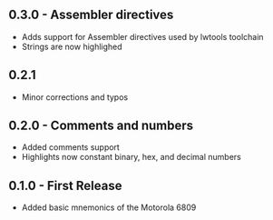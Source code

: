 ## 0.3.0 - Assembler directives
* Adds support for Assembler directives used by lwtools toolchain
* Strings are now highlighed

## 0.2.1
* Minor corrections and typos

## 0.2.0 - Comments and numbers
* Added comments support
* Highlights now constant binary, hex, and decimal numbers

## 0.1.0 - First Release
* Added basic mnemonics of the Motorola 6809  
